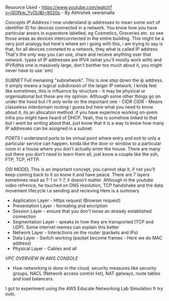 Resource Used - https://www.youtube.com/watch?v=iSOfkw_YyOU&t=9020s - By Abhishek veeramalla

*Concepts*
*IP Address*
I now understand ip addresses to mean some sort of identifier ID for devices connected in a 
network. You know how you have particular arears in superstore labelled, eg Cosmetics, Groceries etc.
so see those areas as devices interconnected in the entire building. This might be a very port analogy 
but here's where am i going with this, i am trying to say is that, for all devices conneted to a network, they 
what is called IP address. That's the only way you can use, share and recieve anything over that network.
types of IP addresses are IPV4 (what you'll mostly work with) and IPV6(this one is massively large, don't borther too much about it, you might never have to use 'em) 

*SUBNET*
Full menaning "subnetwork". This is one step down the ip address. it simply means a logical subdivision of the 
larger IP network. I kinda feel like sometimes, this is influence by structure - it may be physical or organisational but 
these are my opinion. Although some other things go on under the hood but i'll only write on the important one - CIDR 
CIDR - Means classeless interdomain routing i guess but here what you need to know about it, its an allocation method. 
if you have experince working on-prem infra you might have heard of DHCP. Yeah, this is somehow linked to that but i wont be 
writing about that, just know that it is a way to know how many IP addresses can be assigned in a subnet. 

*PORTS*
I understand ports to be virtual point where entry and exit to only a particular service can happen. 
kinda like the door or window to a particular room in a house where you don't actually enter the house.
There are many out there you don't need to learn them all, just know a couple like the ssh, FTP, TCP, HTTP. 


*OSI MODEL*
This is an important concept, you cannot skip it, if not you'll keep coming back to it so know it and have peace. 
There are 7 layers sometimes read as 7-1 or 1-7, it doesn't matter. 
Although in the youtube video refrence, he touched on DNS resolution, TCP handshake and the data movement lifecycle i.e sending and recieving
Here is a summary
- Application Layer - Https request (Browser request)
- Presentation Layer - formating and encription
- Session Layer - ensure that you don't loose an already established connection
- Segmentation Layer - speaks to how they are transported (TCP and UDP). Some internet memes can explain this better
- Network Layer - Interactions on the router (packets and IPs)
- Data Layer - Switch working (packet become frames - Here we do MAC address) 
- Physical Layer - Cables and all


*VPC OVERVIEW IN AWS CONSOLE*
- How networking is done in the cloud, security measures like security groups, NACL (Network access control list), NAT gatways, route tables and load balancers. 

I got to experiment using the AWS Educate Networking Lab Simulation fr try outs. 